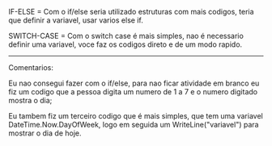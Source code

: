 IF-ELSE = Com o if/else seria utilizado estruturas com mais codigos, teria que definir a variavel, usar varios else if.

SWITCH-CASE = Com o switch case é mais simples, nao é necessario definir uma variavel, voce faz os codigos direto e de um modo rapido.

----------------------------------------------------------------------------------------------------------------------------------------------------------------

Comentarios:

Eu nao consegui fazer com o if/else, para nao ficar atividade em branco eu fiz um codigo que a pessoa digita um numero de 1 a 7 e o numero digitado mostra o dia;

Eu tambem fiz um terceiro codigo que é mais simples, que tem uma variavel DateTime.Now.DayOfWeek, logo em seguida um WriteLine("variavel") para mostrar o dia de hoje.
